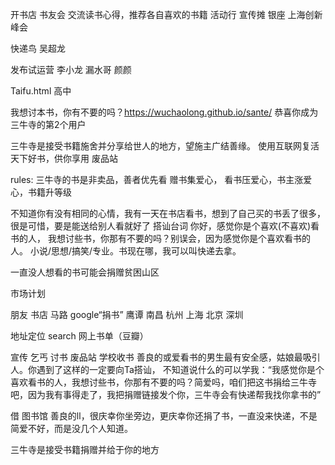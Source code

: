 开书店 
书友会
交流读书心得，推荐各自喜欢的书籍 活动行
宣传摊
银座 上海创新峰会

快递鸟
吴超龙 

发布试运营
李小龙 漏水哥 颜颜

Taifu.html
高中

我想讨本书，你有不要的吗？https://wuchaolong.github.io/sante/
恭喜你成为三牛寺的第2个用户

三牛寺是接受书籍施舍并分享给世人的地方，望施主广结善缘。
使用互联网复活天下好书，供你享用
废品站

rules:
    三牛寺的书是非卖品，善者优先看
    赠书集爱心，
    看书压爱心，书主涨爱心，书籍升等级

不知道你有没有相同的心情，我有一天在书店看书，想到了自己买的书丢了很多，很是可惜，要是能送给别人看就好了
搭讪台词
你好，感觉你是个喜欢(不喜欢)看书的人，
我想讨些书，你那有不要的吗？别误会，因为感觉你是个喜欢看书的人。
小说/思想/搞笑/专业。书现在哪，我可以叫快递去拿。 

一直没人想看的书可能会捐赠贫困山区

市场计划


朋友 书店 马路 google“捐书” 
鹰谭 南昌 杭州 上海 北京 深圳



地址定位
search
网上书单（豆瓣）

宣传 乞丐 讨书
废品站 学校收书
善良的或爱看书的男生最有安全感，姑娘最吸引人。你遇到了这样的一定要向Ta搭讪，
不知道说什么的可以学我：“我感觉你是个喜欢看书的人，我想讨些书，你那有不要的吗？简爱吗，咱们把这书捐给三牛寺吧，因为我有事得走了，我把捐赠链接发个你，三牛寺会有快递帮我找你拿书的”

借
图书馆 
善良的ll，很庆幸你坐旁边，更庆幸你还捐了书，一直没来快递，不是简爱不好，而是没几个人知道。

三牛寺是接受书籍捐赠并给于你的地方